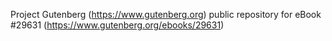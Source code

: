Project Gutenberg (https://www.gutenberg.org) public repository for eBook #29631 (https://www.gutenberg.org/ebooks/29631)
